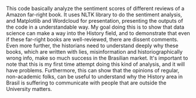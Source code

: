 This code basically analyze the sentiment scores of different reviews of a Amazon far-right book. 
It uses NLTK library to do the sentiment analysis, and Matplotlib and Wordcloud for presentation, 
presenting the outputs of the code in a understandable way. 
My goal doing this is to show that data science can make a way into the History field, and to demonstrate that
even if these far-right books are well-reviewed, there are dissent comments.
Even more further, the historians need to understand deeply why these books, which are written with lies, misinformation and historiographically wrong info, make so much success in the Brasilian market.
It's important to note that this is my first time attempt doing this kind of analysis, and it will have problems.
Furthermore, this can show that the opinions of regular, non-academic folks, can be useful to understand why the History area in Brasil is suffering to communicate with people that are outside the University matters.